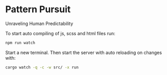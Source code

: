 # Pattern Pursuit
Unraveling Human Predictability

To start auto compiling of js, scss and html files run:
```bash
npm run watch
```
Start a new terminal.
Then start the server with auto reloading on changes with:
```bash
cargo watch -q -c -w src/ -x run
```